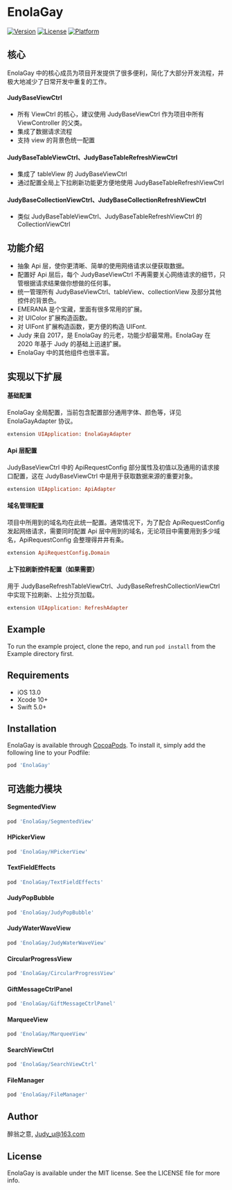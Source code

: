 # EnolaGay

[![Version](https://img.shields.io/cocoapods/v/EnolaGay.svg?style=flat)](https://cocoapods.org/pods/EnolaGay)
[![License](https://img.shields.io/cocoapods/l/EnolaGay.svg?style=flat)](https://cocoapods.org/pods/EnolaGay)
[![Platform](https://img.shields.io/cocoapods/p/EnolaGay.svg?style=flat)](https://cocoapods.org/pods/EnolaGay)


## 核心
EnolaGay 中的核心成员为项目开发提供了很多便利，简化了大部分开发流程，并极大地减少了日常开发中重复的工作。
#### JudyBaseViewCtrl
- 所有 ViewCtrl 的核心，建议使用 JudyBaseViewCtrl 作为项目中所有 ViewController 的父类。
- 集成了数据请求流程
- 支持 view 的背景色统一配置
#### JudyBaseTableViewCtrl、JudyBaseTableRefreshViewCtrl
- 集成了 tableView 的 JudyBaseViewCtrl
- 通过配置全局上下拉刷新功能更方便地使用 JudyBaseTableRefreshViewCtrl
#### JudyBaseCollectionViewCtrl、JudyBaseCollectionRefreshViewCtrl
- 类似 JudyBaseTableViewCtrl、JudyBaseTableRefreshViewCtrl 的 CollectionViewCtrl

## 功能介绍

- 抽象 Api 层，使你更清晰、简单的使用网络请求以便获取数据。
- 配置好 Api 层后，每个 JudyBaseViewCtrl 不再需要关心网络请求的细节，只管根据请求结果做你想做的任何事。
- 统一管理所有 JudyBaseViewCtrl、tableView、collectionView 及部分其他控件的背景色。
- EMERANA 是个宝藏，里面有很多常用的扩展。
- 对 UIColor 扩展构造函数。
- 对 UIFont 扩展构造函数，更方便的构造 UIFont.
- Judy 来自 2017，是 EnolaGay 的元老，功能少却最常用。EnolaGay 在 2020 年基于 Judy 的基础上迅速扩展。
- EnolaGay 中的其他组件也很丰富。


## 实现以下扩展

#### 基础配置
EnolaGay 全局配置，当前包含配置部分通用字体、颜色等，详见 EnolaGayAdapter 协议。
```ruby
extension UIApplication: EnolaGayAdapter
```

#### Api 层配置
JudyBaseViewCtrl 中的 ApiRequestConfig 部分属性及初值以及通用的请求接口配置，这在 JudyBaseViewCtrl 中是用于获取数据来源的重要对象。
```ruby
extension UIApplication: ApiAdapter
```

#### 域名管理配置
项目中所用到的域名均在此统一配置。通常情况下，为了配合 ApiRequestConfig 发起网络请求，需要同时配置 Api 层中用到的域名，无论项目中需要用到多少域名，ApiRequestConfig  会整理得井井有条。
```ruby
extension ApiRequestConfig.Domain
```

#### 上下拉刷新控件配置（如果需要）
用于 JudyBaseRefreshTableViewCtrl、JudyBaseRefreshCollectionViewCtrl 中实现下拉刷新、上拉分页加载。
```ruby
extension UIApplication: RefreshAdapter
```


## Example

To run the example project, clone the repo, and run `pod install` from the Example directory first.


## Requirements

- iOS 13.0
- Xcode 10+
- Swift 5.0+

## Installation

EnolaGay is available through [CocoaPods](https://cocoapods.org). To install
it, simply add the following line to your Podfile:

```ruby
pod 'EnolaGay'
```
## 可选能力模块

#### SegmentedView
```ruby
pod 'EnolaGay/SegmentedView'
```
#### HPickerView
```ruby
pod 'EnolaGay/HPickerView'
```
#### TextFieldEffects
```ruby
pod 'EnolaGay/TextFieldEffects'
```
#### JudyPopBubble
```ruby
pod 'EnolaGay/JudyPopBubble'
```
#### JudyWaterWaveView
```ruby
pod 'EnolaGay/JudyWaterWaveView'
```
#### CircularProgressView
```ruby
pod 'EnolaGay/CircularProgressView'
```
#### GiftMessageCtrlPanel
```ruby
pod 'EnolaGay/GiftMessageCtrlPanel'
```
#### MarqueeView
```ruby
pod 'EnolaGay/MarqueeView'
```

#### SearchViewCtrl
```ruby
pod 'EnolaGay/SearchViewCtrl'
```

#### FileManager
```ruby
pod 'EnolaGay/FileManager'
```

## Author

醉翁之意, Judy_u@163.com

## License

EnolaGay is available under the MIT license. See the LICENSE file for more info.

